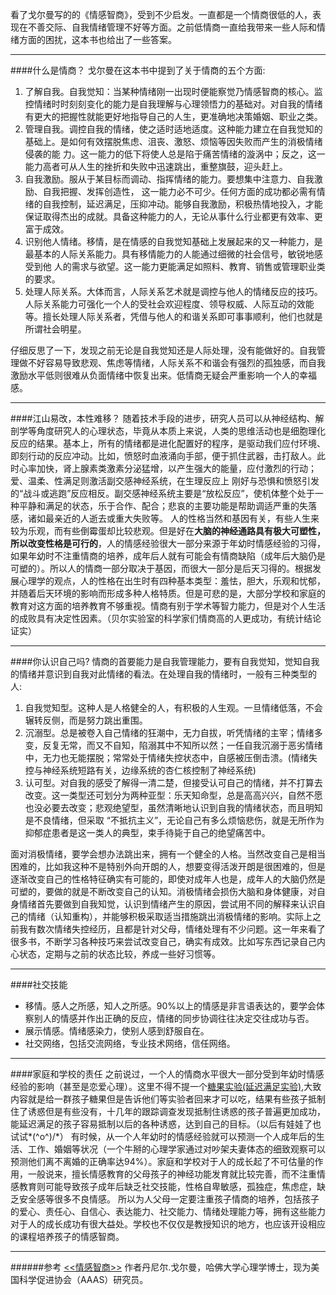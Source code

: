 看了戈尔曼写的的《情感智商》，受到不少启发。一直都是一个情商很低的人，表现在不善交际、自我情绪管理不好等方面。之前低情商一直给我带来一些人际和情绪方面的困扰，这本书也给出了一些答案。

___
####什么是情商？
戈尔曼在这本书中提到了关于情商的五个方面:
1. 了解自我。自我觉知：当某种情绪刚一出现时便能察觉乃情感智商的核心。监控情绪时时刻刻变化的能力是自我理解与心理领悟力的基础对。对自我的情绪有更大的把握性就能更好地指导自己的人生，更准确地决策婚姻、职业之类。
2. 管理自我。调控自我的情绪，使之适时适地适度。这种能力建立在自我觉知的基础上。是如何有效摆脱焦虑、沮丧、激怒、烦恼等因失败而产生的消极情绪侵袭的能 力。这一能力的低下将使人总是陷于痛苦情绪的漩涡中；反之，这一能力高者可从人生的挫折和失败中迅速跳出，重整旗鼓，迎头赶上。
3. 自我激励。服从于某目标而调动、指挥情绪的能力。要想集中注意力、自我激励、自我把握、发挥创造性， 这一能力必不可少。任何方面的成功都必需有情绪的自我控制，延迟满足，压抑冲动。能够自我激励，积极热情地投入，才能保证取得杰出的成就。具备这种能力的人，无论从事什么行业都更有效率、更富于成效。
4. 识别他人情绪。移情，是在情感的自我觉知基础上发展起来的又一种能力，是最基本的人际关系能力。具有移情能力的人能通过细微的社会信号，敏锐地感受到他 人的需求与欲望。这一能力更能满足如照料、教育、销售或管理职业类的要求。
5. 处理人际关系。大体而言，人际关系艺术就是调控与他人的情绪反应的技巧。人际关系能力可强化一个人的受社会欢迎程度、领导权威、人际互动的效能等。擅长处理人际关系者，凭借与他人的和谐关系即可事事顺利，他们也就是所谓社会明星。

仔细反思了一下，发现之前无论是自我觉知还是人际处理，没有能做好的。自我管理做不好容易导致悲观、焦虑等情绪，人际关系不和谐会有强烈的孤独感，而自我激励水平低则很难从负面情绪中恢复出来。低情商无疑会严重影响一个人的幸福感。
<!--more-->
___
####江山易改，本性难移？
随着技术手段的进步，研究人员可以从神经结构、解剖学等角度研究人的心理状态，毕竟从本质上来说，人类的思维活动也是细胞理化反应的结果。基本上，所有的情绪都是进化配置好的程序，是驱动我们应付环境、即刻行动的反应冲动。比如，愤怒时血液涌向手部，便于抓住武器，击打敌人。此时心率加快，肾上腺素类激素分泌猛增，以产生强大的能量，应付激烈的行动；爱、温柔、性满足则激活副交感神经系统，在生理反应上 刚好与恐惧和愤怒引发的“战斗或逃跑”反应相反。副交感神经系统主要是“放松反应”，使机体整个处于一种平静和满足的状态，乐于合作、配合；悲哀的主要功能是帮助调适严重的失落感，诸如最亲近的人逝去或重大失败等。
人的性格当然和基因有关，有些人生来较为乐观，而有些倒霉蛋却比较悲观。但是好在**大脑的神经通路具有极大可塑性，所以改变性格是可行的**，人的情感经验很大一部分来源于年幼时情感经验的习得，如果年幼时不注重情商的培养，成年后人就有可能会有情商缺陷（成年后大脑仍是可塑的）。所以人的情商一部分取决于基因，而很大一部分是后天习得的。根据发展心理学的观点，人的性格在出生时有四种基本类型：羞怯，胆大，乐观和忧郁，并随着后天环境的影响而形成多种人格特质。但是可悲的是，大部分学校和家庭的教育对这方面的培养教育不够重视。情商有别于学术等智力能力，但是对个人生活的成败具有决定性因素。（贝尔实验室的科学家们情商高的人更成功，有统计结论证实）

___
####你认识自己吗?
情商的首要能力是自我管理能力，要有自我觉知，觉知自我的情绪并意识到自我对此情绪的看法。在处理自我的情绪时，一般有三种类型的人:
1. 自我觉知型。这种人是人格健全的人，有积极的人生观。一旦情绪低落，不会辗转反侧，而是努力跳出重围。
2. 沉溺型。总是被卷入自己情绪的狂潮中，无力自拔，听凭情绪的主宰；情绪多变，反复无常，而又不自知，陷溺其中不知所以然；一任自我沉溺于恶劣情绪中，无力也无能摆脱；常常处于情绪失控状态中，自感被压倒击溃。(情绪失控与神经系统短路有关，边缘系统的杏仁核控制了神经系统)
3. 认可型。对自我的感受了解得一清二楚，但接受认可自己的情绪，并不打算去改变。这一类型还可划分为两种亚型：乐天知命型，总是高高兴兴，自然不愿也没必要去改变；悲观绝望型，虽然清晰地认识到自我的情绪状态，而且明知是不良情绪，但采取 “不抵抗主义”，无论自己有多么烦恼悲伤，就是无所作为抑郁症患者是这一类人的典型，束手待毙于自己的绝望痛苦中。

面对消极情绪，要学会想办法跳出来，拥有一个健全的人格。当然改变自己是相当困难的，比如我这种不是特别外向开朗的人，想要变得活泼开朗是很困难的，但是逐渐改变自己的性格特征确实有可能的，即使对成年人也是，成年人的大脑仍然是可塑的，要做的就是不断改变自己的认知。消极情绪会损伤大脑和身体健康，对自身情绪首先要做到自我知觉，认识到情绪产生的原因，尝试用不同的解释来认识自己的情绪（认知重构），并能够积极采取适当措施跳出消极情绪的影响。实际上之前我有数次情绪失控经历，且都是针对父母，情绪处理有不少问题。这一年来看了很多书，不断学习各种技巧来尝试改变自己，确实有成效。比如写东西记录自己内心状态，定期与之前的状态比较，养成一些好习惯等。

____
####社交技能
- 移情。感人之所感，知人之所感。90%以上的情感是非言语表达的，要学会体察别人的情感并作出正确的反应，情绪的同步协调往往决定交往成功与否。
- 展示情感。情绪感染力，使别人感到舒服自在。
- 社交网络，包括交流网络，专业技术网络，信任网络。

___
####家庭和学校的责任
之前说过，一个人的情商水平很大一部分受到年幼时情感经验的影响（甚至是恋爱心理）。这里不得不提一个[糖果实验(延迟满足实验)](http://baike.baidu.com/view/368968.htm),大致内容就是给一群孩子糖果但是告诉他们等实验者回来才可以吃，结果有些孩子抵制住了诱惑但是有些没有，十几年的跟踪调查发现抵制住诱惑的孩子普遍更加成功，能延迟满足的孩子容易抵制以后的各种诱惑，达到自己的目标。（以后有娃娃了也试试*\(^o^)/*）
有时候，从一个人年幼时的情感经验就可以预测一个人成年后的生活、工作、婚姻等状况（一个牛掰的心理学家通过对吵架夫妻体态的细致观察可以预测他们离不离婚的正确率达94%）。家庭和学校对于人的成长起了不可估量的作用，一般说来，擅长情感教育的父母孩子的神经功能发育就比较完善，而不注重情感教育则可能导致孩子成年后缺乏社交技能，性格自卑敏感，孤独症，焦虑症，缺乏安全感等很多不良情感。
所以为人父母一定要注重孩子情商的培养，包括孩子的爱心、责任心、自信心、表达能力、社交能力、情绪处理能力等，拥有这些能力对于人的成长成功有很大益处。学校也不仅仅是教授知识的地方，也应该开设相应的课程培养孩子的情感智商。

___
######参考
[<<情感智商>>](http://book.douban.com/subject/4929897/)
作者丹尼尔.戈尔曼，哈佛大学心理学博士，现为美国科学促进协会（AAAS）研究员。
